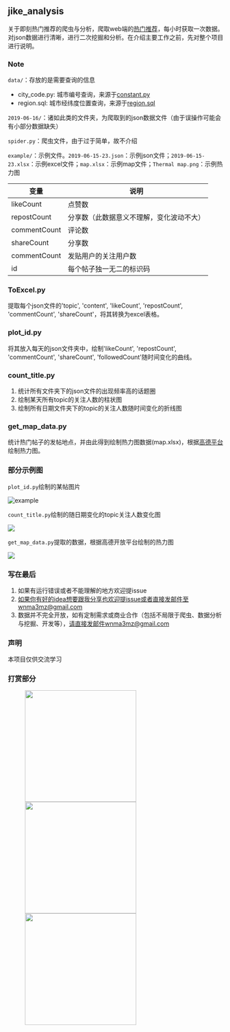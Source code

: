 ## **jike_analysis**

关于即刻热门推荐的爬虫与分析，爬取web端的[热门推荐](https://app.jike.ruguoapp.com/1.0/messages/listPopularByTag?limit=20&skip=0&tag=all)，每小时获取一次数据。对json数据进行清晰，进行二次挖掘和分析。在介绍主要工作之前，先对整个项目进行说明。

### Note

`data/`：存放的是需要查询的信息

- city_code.py: 城市编号查询，来源于[constant.py](<https://github.com/HeathLee/Schools/blob/5476612d619b5b61287e851b86ad551f2937278a/constant.py>)
- region.sql: 城市经纬度位置查询，来源于[region.sql](<https://github.com/pfinal/city/blob/1e96d38f81b491ed8a33cd63ec1e8f41cb10e1f0/region.sql>)

`2019-06-16/`：诸如此类的文件夹，为爬取到的json数据文件（由于误操作可能会有小部分数据缺失）

`spider.py`：爬虫文件，由于过于简单，故不介绍

`example/`：示例文件。`2019-06-15-23.json`：示例json文件；`2019-06-15-23.xlsx`：示例excel文件；`map.xlsx`：示例map文件；`Thermal map.png`：示例热力图

| 变量         | 说明                                     |
| ------------ | ---------------------------------------- |
| likeCount    | 点赞数                                   |
| repostCount  | 分享数（此数据意义不理解，变化波动不大） |
| commentCount | 评论数                                   |
| shareCount   | 分享数                                   |
| commentCount | 发贴用户的关注用户数                     |
| id           | 每个帖子独一无二的标识码                 |


### ToExcel.py

提取每个json文件的'topic', 'content', 'likeCount', 'repostCount', 'commentCount', 'shareCount'，将其转换为excel表格。

### plot_id.py

将其放入每天的json文件夹中，绘制'likeCount', 'repostCount', 'commentCount', 'shareCount', 'followedCount'随时间变化的曲线。

### count_title.py

1. 统计所有文件夹下的json文件的出现频率高的话题圈
2. 绘制某天所有topic的关注人数的柱状图
3. 绘制所有日期文件夹下的topic的关注人数随时间变化的折线图

### get_map_data.py

统计热门帖子的发帖地点，并由此得到绘制热力图数据(map.xlsx)，根据[高德平台](<https://lbs.amap.com/dev/index>)绘制热力图。

### 部分示例图

`plot_id.py`绘制的某帖图片

![example](https://raw.githubusercontent.com/wnma3mz/jike_analysis/master/2019-06-16/27-11-03-18-pics/PC玩家俱乐部-5d04496d9e840c00185c8fc4.png)

`count_title.py`绘制的随日期变化的topic关注人数变化图

![](https://raw.githubusercontent.com/wnma3mz/jike_analysis/master/example/count_title.png)

`get_map_data.py`提取的数据，根据高德开放平台绘制的热力图

![](https://raw.githubusercontent.com/wnma3mz/jike_analysis/master/example/heat_map.png)

### 写在最后

1. 如果有运行错误或者不能理解的地方欢迎提issue
2. 如果你有好的idea想要跟我分享也欢迎提issue或者直接发邮件至wnma3mz@gmail.com
3. 数据并不完全开放，如有定制需求或商业合作（包括不局限于爬虫、数据分析与挖掘、开发等），请直接发邮件wnma3mz@gmail.com

### 声明

本项目仅供交流学习

### 打赏部分

<figure class="third">
<img src="https://raw.githubusercontent.com/wnma3mz/wechat_articles_spider/master/imgs/wechat.jpg" width="260"><img src="https://raw.githubusercontent.com/wnma3mz/wechat_articles_spider/master/imgs/Alipay.jpg" width="260"><img src="https://raw.githubusercontent.com/wnma3mz/wechat_articles_spider/master/imgs/Alipay_redpaper.jpg" width="260">
</figure>